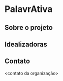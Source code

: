 # PalavrAtiva

## Sobre o projeto 
<escrever algo sobre o projeto>

## Idealizadoras
<escrever algo>

## Contato
<contato da organização>
